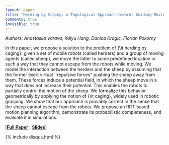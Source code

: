 ```yaml
---
layout: paper
title: "Herding by Caging: a Topological Approach towards Guiding Moving Agents via Mobile Robots"
comments: true
invisible: true
---
```


<p class="text-left"><i>Authors: Anastasiia Varava, Kaiyu Hang, Danica Kragic, Florian Pokorny</i></p>

In this paper, we propose a solution to the problem of {\it herding by caging}: given a set of mobile robots (called  herders) and a group of moving agents (called  sheep), we move the latter to some predefined location in such a way that they cannot escape from the robots while moving. We model the interaction between the herders and the sheep by assuming that the former exert virtual ``repulsive forces" pushing the sheep away from them. These forces induce a potential field, in which the sheep move in a way that does not increase their potential. This enables the robots to partially control the motion of the sheep. We formalize this behavior geometrically by applying the notion of {\it caging}, widely used in robotic grasping. We show that our approach is provably correct in the sense that the sheep cannot escape from the robots. We propose an RRT-based motion planning algorithm, demonstrate its probabilistic completeness, and evaluate it in simulations.

[<b><a href="/static/papers/38.pdf">Full Paper</a></b> \| <b><a href="/static/slides/38.mp4">Slides</a></b>]

{% include disqus.html %}